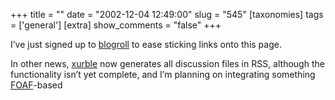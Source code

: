 +++
title = ""
date = "2002-12-04 12:49:00"
slug = "545"
[taxonomies]
tags = ['general']
[extra]
show_comments = "false"
+++

I’ve just signed up to [blogroll](http://www.blogrolling.com) to ease sticking links onto this page.

In other news, [xurble](http://xurble.sourceforge.net) now generates all discussion files in RSS, although the functionality isn’t yet complete, and I’m planning on integrating something [FOAF](http://diveintomark.org/archives/2002/09/21.html#friend_of_a_friend)-based
